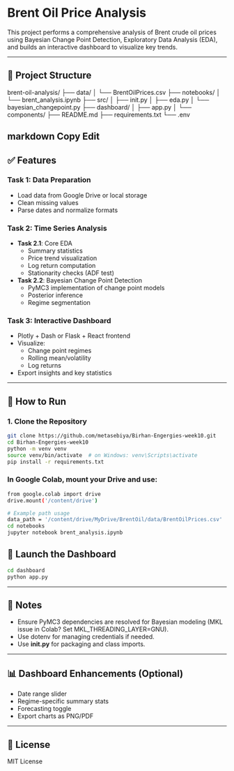 # Brent Oil Price Analysis

This project performs a comprehensive analysis of Brent crude oil prices using Bayesian Change Point Detection, Exploratory Data Analysis (EDA), and builds an interactive dashboard to visualize key trends.

---

## 🔧 Project Structure

brent-oil-analysis/
├── data/
│ └── BrentOilPrices.csv
├── notebooks/
│ └── brent_analysis.ipynb
├── src/
│ ├── init.py
│ ├── eda.py
│ └── bayesian_changepoint.py
├── dashboard/
│ ├── app.py
│ └── components/
├── README.md
├── requirements.txt
└── .env

markdown
Copy
Edit
---
## ✅ Features

### Task 1: Data Preparation
- Load data from Google Drive or local storage
- Clean missing values
- Parse dates and normalize formats

### Task 2: Time Series Analysis
- **Task 2.1**: Core EDA
  - Summary statistics
  - Price trend visualization
  - Log return computation
  - Stationarity checks (ADF test)
- **Task 2.2**: Bayesian Change Point Detection
  - PyMC3 implementation of change point models
  - Posterior inference
  - Regime segmentation

### Task 3: Interactive Dashboard
- Plotly + Dash or Flask + React frontend
- Visualize:
  - Change point regimes
  - Rolling mean/volatility
  - Log returns
- Export insights and key statistics

---

## 🚀 How to Run

### 1. Clone the Repository

```bash
git clone https://github.com/metasebiya/Birhan-Engergies-week10.git
cd Birhan-Engergies-week10
python -m venv venv
source venv/bin/activate  # on Windows: venv\Scripts\activate
pip install -r requirements.txt
```
### In Google Colab, mount your Drive and use:
```bash
from google.colab import drive
drive.mount('/content/drive')

# Example path usage
data_path = '/content/drive/MyDrive/BrentOil/data/BrentOilPrices.csv'
cd notebooks
jupyter notebook brent_analysis.ipynb

```
## 🚀 Launch the Dashboard
```bash
cd dashboard
python app.py
```
---

## 📁 Notes
 - Ensure PyMC3 dependencies are resolved for Bayesian modeling (MKL issue in Colab? Set MKL_THREADING_LAYER=GNU).
 - Use dotenv for managing credentials if needed.
 - Use **__init__.py** for packaging and class imports.
   
---

## 📊 Dashboard Enhancements (Optional)
 - Date range slider
 - Regime-specific summary stats
 - Forecasting toggle
 - Export charts as PNG/PDF
   
---

## 📜 License
MIT License
